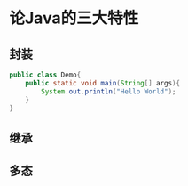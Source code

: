 # 论Java的三大特性

## 封装

~~~java {3}
public class Demo{
	public static void main(String[] args){
        System.out.println("Hello World");
    }
}
~~~

## 继承

## 多态